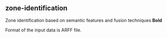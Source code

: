 ## zone-identification


Zone identification based on semantic features and fusion techniques
**Bold**

Format of the input data is ARFF file.

